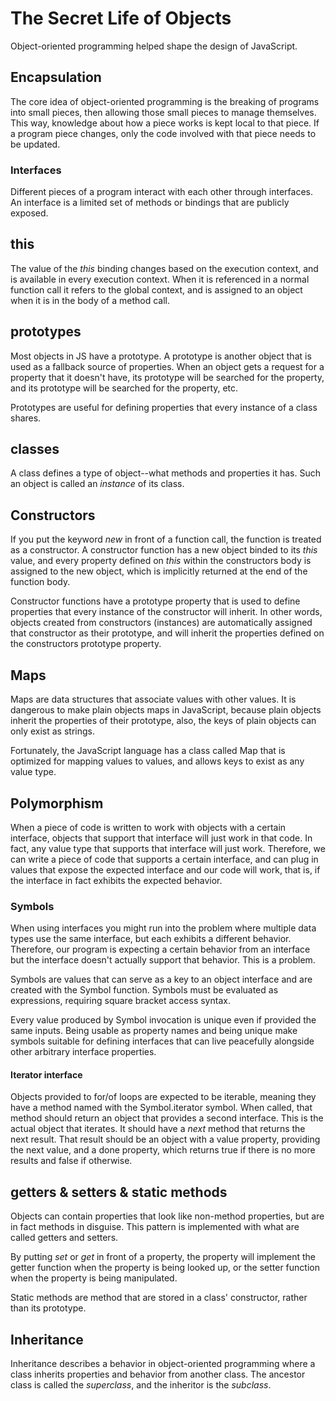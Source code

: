 # The Secret Life of Objects

Object-oriented programming helped shape the design of JavaScript.

## Encapsulation

The core idea of object-oriented programming is the breaking of programs into small pieces, then allowing those small pieces to manage themselves. This way, knowledge about how a piece works is kept local to that piece. If a program piece changes, only the code involved with that piece needs to be updated.

### Interfaces

Different pieces of a program interact with each other through interfaces. An interface is a limited set of methods or bindings that are publicly exposed.

## this

The value of the *this* binding changes based on the execution context, and is available in every execution context. When it is referenced in a normal function call it refers to the global context, and is assigned to an object when it is in the body of a method call.

## prototypes

Most objects in JS have a prototype. A prototype is another object that is used as a fallback source of properties. When an object gets a request for a property that it doesn't have, its prototype will be searched for the property, and its prototype will be searched for the property, etc.

Prototypes are useful for defining properties that every instance of a class shares.

## classes

A class defines a type of object--what methods and properties it has. Such an object is called an *instance* of its class.

## Constructors

If you put the keyword *new* in front of a function call, the function is treated as a constructor. A constructor function has a new object binded to its *this* value, and every property defined on *this* within the constructors body is assigned to the new object, which is implicitly returned at the end of the function body.

Constructor functions have a prototype property that is used to define properties that every instance of the constructor will inherit. In other words, objects created from constructors (instances) are automatically assigned that constructor as their prototype, and will inherit the properties defined on the constructors prototype property.

## Maps

Maps are data structures that associate values with other values. It is dangerous to make plain objects maps in JavaScript, because plain objects inherit the properties of their prototype, also, the keys of plain objects can only exist as strings.

Fortunately, the JavaScript language has a class called Map that is optimized for mapping values to values, and allows keys to exist as any value type.

## Polymorphism

When a piece of code is written to work with objects with a certain interface, objects that support that interface will just work in that code. In fact, any value type that supports that interface will just work. Therefore, we can write a piece of code that supports a certain interface, and can plug in values that expose the expected interface and our code will work, that is, if the interface in fact exhibits the expected behavior.

### Symbols

When using interfaces you might run into the problem where multiple data types use the same interface, but each exhibits a different behavior. Therefore, our program is expecting a certain behavior from an interface but the interface doesn't actually support that behavior. This is a problem.

Symbols are values that can serve as a key to an object interface and are created with the Symbol function. Symbols must be evaluated as expressions, requiring square bracket access syntax.

Every value produced by Symbol invocation is unique even if provided the same inputs. Being usable as property names and being unique make symbols suitable for defining interfaces that can live peacefully alongside other arbitrary interface properties.

#### Iterator interface

Objects provided to for/of loops are expected to be iterable, meaning they have a method named with the Symbol.iterator symbol. When called, that method should return an object that provides a second interface. This is the actual object that iterates. It should have a *next* method that returns the next result. That result should be an object with a value property, providing the next value, and a done property, which returns true if there is no more results and false if otherwise.

## getters & setters & static methods

Objects can contain properties that look like non-method properties, but are in fact methods in disguise. This pattern is implemented with what are called getters and setters.

By putting *set* or *get* in front of a property, the property will implement the getter function when the property is being looked up, or the setter function when the property is being manipulated.

Static methods are method that are stored in a class' constructor, rather than its prototype.

## Inheritance

Inheritance describes a behavior in object-oriented programming where a class inherits properties and behavior from another class. The ancestor class is called the *superclass*, and the inheritor is the *subclass*.